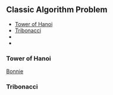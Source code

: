 ## Classic Algorithm Problem

- [Tower of Hanoi](#Tower-of-Hanoi)
- [Tribonacci](#Tribonacci)
- []()
- []()
  
### Tower of Hanoi
<a href="https://youtu.be/gqTkx87r3do?si=5M43j8CH6fWyovrQ" target="_blank">Bonnie</a>

### Tribonacci
<a href="" target="_blank"></a>
